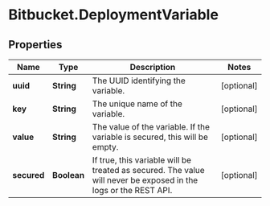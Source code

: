 # Bitbucket.DeploymentVariable

## Properties

Name | Type | Description | Notes
------------ | ------------- | ------------- | -------------
**uuid** | **String** | The UUID identifying the variable. | [optional] 
**key** | **String** | The unique name of the variable. | [optional] 
**value** | **String** | The value of the variable. If the variable is secured, this will be empty. | [optional] 
**secured** | **Boolean** | If true, this variable will be treated as secured. The value will never be exposed in the logs or the REST API. | [optional] 


